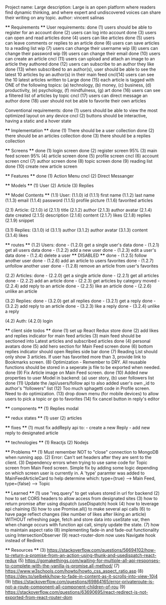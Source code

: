 Project name: Large
description: Large is an open platform where readers find dynamic thinking, and where expert and undiscovered voices can share their writing on any topic.
author: vincent salinas

**\*\*** Requirements **\*\***
User requirements:
done (1) users should be able to register for an account
done (2) users can log into account
done (3) users can open and read articles
done (4) users can like articles
done (5) users can leave comments or replies to an article
done (6) users can save articles to a reading list
wip (7) users can change their username
wip (8) users can change their password
wip (9) users can change their email
done (10) users can create an article
cncl (11) users can upload and attach an image to an article they authored
done (12) users can subscribe to an author they like
done (13) when subscribed to an author(s), user should be able to see the latest 10 articles by an author(s) in their main feed
cncl(14) users can see the 10 latest articles written to Large
done (15) each article is tagged with ONE of the following topics: (a) technology, (b) money, (c) business, (d) productivity, (e) psychology, (f) mindfulness, (g) art
done (16) users can see a filtered list of articles by topic
cncl (17) users can direct message an author
done (18) user should not be able to favorite their own articles

Conventional requirements:
done (1) users should be able to view the most optimized layout on any device
cncl (2) buttons should be interactive, having a static and a hover state

**\*\*** Implementation **\*\***
done (1) There should be a user collection
done (2) there should be an articles collection
done (3) there should be a replies collection

**\*\*** Screens **\*\***
done (1) login screen
done (2) register screen
95% (3) main feed screen
95% (4) article screen
done (5) profile screen
cncl (6) account screen
cncl (7) author screen
done (8) topic screen
done (9) reading list
done (10) create new article screen

**\*\*** Features **\*\***
done (1) Action Menu
cncl (2) Direct Messanger

**\*\*** Models **\*\***
(1) User
(2) Article
(3) Replies

**\*\*** Model Contents **\*\***
(1.1) User:
(1.1.0) id
(1.1.1) first name
(1.1.2) last name
(1.1.3) email
(1.1.4) password
(1.1.5) profile picture
(1.1.6) favorited articles

(2.1) Article:
(2.1.0) id
(2.1.1) title
(2.1.2) author
(2.1.3) author avatar
(2.1.4) date created
(2.1.5) description
(2.1.6) content
(2.1.7) likes
(2.1.8) replies
(2.1.9) snippet

(3.1) Replies:
(3.1.0) id
(3.1.1) author
(3.1.2) author avatar
(3.1.3) content
(3.1.4) likes

**\*\*** routes **\*\***
(1.2) Users:
done - (1.2.0) get a single user's data
done - (1.2.1) get all users data
done - (1.2.2) add a new user
done - (1.2.3) edit a user's data
done - (1.2.4) delete a user **\*\*** DISABLED **\*\***
done - (1.2.5) follow another user
done - (1.2.6) add an article to users favorites
done - (1.2.7) unfollow another user
done - (1.2.8) remove an article from user's favorites

(2.2) Articles:
done - (2.2.0) get a single article
done - (2.2.1) get all articles
done - (2.2.2) add an article
done - (2.2.3) get articles by category
moved - (2.2.4) add reply to an article
done - (2.2.5) like an article
done - (2.2.6) unlike an article

(3.2) Replies:
done - (3.2.0) get all replies
done - (3.2.1) get a reply
done - (3.2.2) add reply to an article
done - (3.2.3) like a reply
done - (3.2.4) unlike a reply

(4.2) Auth:
(4.2.0) login

**\*\*** client side todos **\*\***
done (1) set up React Redux store
done (2) add likes and replies indicator for main feed articles
(3) main feed should be sectioned into Latest articles and subscribed articles
done (4) personal avatars
done (5) add hero section for Main Feed screen
done (6) bottom replies indicator should open Replies side bar
done (7) Reading List should only show 3 articles. If user has favorited more than 3, provide link to Bookmarks screen.
(8) Optimization - Remember to DRY. All reusable functions should be stored in a seperate js file to be exported when needed.
done (9) Fix Article image on Main Feed screen.
done (10) Added new properties to user Model in backend: (a) user story, (b) user followers list
done (11) Update the /api/users/follow api to also added user's own \_id to author's "followers" list
(12) Too much sphagetti code in Profile screen. Need to do optimization.
(13) drop down menu (for mobile devices) to allow users to pick a topic or go to favorites
(14) fix cancel button in reply's editor

**\*\*** components **\*\***
(1) Replies modal

**\*\*** redux states **\*\***
(1) user
(2) articles

**\*\*** fixes **\*\***
(1) must fix addReply api to: - create a new Reply - add new reply to designated article

**\*\*** technologies **\*\***
(1) Reactjs
(2) Nodejs

**\*\*** Problems **\*\***
(1) Must remember NOT to "close" connection to MongoDB when running app.
(2) Error: Can't set headers after they are sent to the client.
(3) Dependency errors when trying to use same code for Topic screen from Main Feed screen. Simple fix by adding some logic depending on which screen user is currently in. A 'type' paramter was added to MainFeedArticleCard to help determine which: type={true} --> Main Feed, type={false} --> Topic

**\*\*** Learned **\*\***
(1) use "req.query" to get values stored in url for backend
(2) how to set CORS headers to allow access from designated sites
(3) how to return promise after using dispatch (useDispatch) hook
(4) how to leverage api chaining
(5) how to use Promise.all() to make several api calls
(6) to have page reflect changes (like number of likes after liking an article) WITHOUT refreshing page, fetch and store data into useState var, then when change occurs with function api call, simply update the state.
(7) how to maintain aspect ratio
(8) implementing fade-in and fade-out functionality using IntersectionObserver
(9) react-router-dom now uses Navigate hook instead of Redirect

**\*\*** Resources **\*\***
(3) https://stackoverflow.com/questions/56694102/how-to-return-a-promise-from-an-action-using-thunk-and-usedispatch-react-redux
(5) https://gomakethings.com/waiting-for-multiple-all-api-responses-to-complete-with-the-vanilla-js-promise.all-method/
(7) https://www.w3schools.com/howto/howto_css_aspect_ratio.asp
(8) https://dev.to/selbekk/how-to-fade-in-content-as-it-scrolls-into-view-10j4
(9) https://stackoverflow.com/questions/69864165/error-privateroute-is-not-a-route-component-all-component-children-of-rou
(9) https://stackoverflow.com/questions/63690695/react-redirect-is-not-exported-from-react-router-dom
